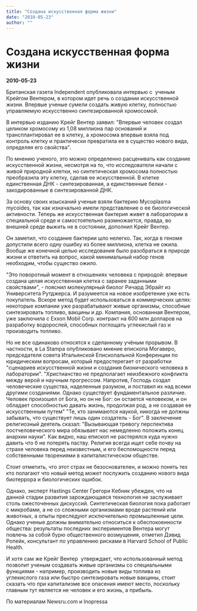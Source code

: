 ```yaml
---
title: "Создана искусственная форма жизни"
date: "2010-05-23"
author: ""
---
```


# Создана искусственная форма жизни

**2010-05-23** 

Британская газета Independent опубликовала интервью с  ученым Крейгом Вентером, в котором идет речь о создании искусственной жизни. Впервые ученые сумели создать живую клетку, полностью управляемую искусственно синтезированной хромосомой. 



В интервью изданию Крейг Вентер заявил: "Впервые человек создал целиком хромосому из 1,08 миллиона пар оснований и трансплантировал ее в клетку, а хромосома впервые взяла под контроль клетку и практически превратила ее в существо нового вида, определяя его свойства".



По мнению ученого, это можно определенно расценивать как создание искусственной жизни, несмотря на то, что исследователи начали с живой природной клетки, но синтетическая хромосома полностью преобразила эту клетку, сделав ее искусственной. В клетке единственная ДНК - синтезированная, а единственные белки - закодированные в синтезированной ДНК.



За основу своих изысканий ученые взяли бактерию Mycoplasma mycoides, так как изначально имели представление о ее биологической активности. Теперь же искусственная бактерия живет в лаборатории в специальной среде и самостоятельно размножается, правда, во внешней среде выжить не в состоянии, дополнил Крейг Вентер.



Он заметил, что создание бактерии шло нелегко. Так, когда в геноме допустили всего одну ошибку из более миллиона, клетка не ожила. Вообще же конечной целью исследования было разобраться в природе жизни и ответить на вопрос, какой минимальный набор генов необходим, чтобы существо ожило. 



"Это поворотный момент в отношениях человека с природой: впервые создана целая искусственная клетка с заранее заданными свойствами", - пояснил молекулярный биолог Ричард Эбрайт из Университета Рутджерса. И разумеется на новое изобретение уже есть покупатель. Вскоре метод будет использоваться в коммерческих целях: некоторые компании уже разрабатывают живые организмы, способные синтезировать топливо, вакцины и др. Компания, основанная Вентером, уже заключила с Exxon Mobil Corp. контракт на 600 млн долларов на разработку водорослей, способных поглощать углекислый газ и производить топливо.



Но не все одинаково относятся к сделанному учёным прорывом. В частности, в La Stampa опубликовано мнение епископа Могаверо, председателя совета Итальянской Епископальной Конференции по юридическим вопросам, который предостерегает от разработки "сценариев искусственной жизни и создания бионического человека в лаборатории". "Христианство не предполагает неизбежного конфликта между верой и научным прогрессом. Напротив, Господь создал человеческие существа, наделенные разумом, и поставил их над всеми другими созданиями. Однако существует фундаментальное различие. Человек произошел от Бога, но он не Бог: он остается человеком, и он обладает способностью давать жизнь, продолжая род, а не создавая ее искусственным путем" "Те, кто занимаются наукой, никогда не должны забывать, что существует лишь один создатель - Бог". В заключение религиозный деятель сказал: "Вызывающая тревогу перспектива постчеловеческого мира обязывает нас немедленно положить конец анархии науки". Как видно, наш епископ не растерялся куда нужно давить что б не потерять паству. Религия всегда ищет себе почву на страхе человека перед неизвестным, и его беспомощности перед собственными творениями в капиталистическом обществе.



Стоит отметить, что этот страх не безоснователен, и можно понять тех кто полагают что новый метод может послужить созданию нового вида биотеррора и биологических ошибок.



Однако, эксперт Hastings Center Грегори Кебник убежден, что на данной стадии развития зарождающаяся технология не заслуживает столь ожесточенных дискуссий. Синтетическая биология пока работает с микробами, а не со сложными организмами вроде растений или животных, а опыты преследуют исключительно промышленные цели. Однако ученые должны внимательно относиться к обеспокоенности общества: результаты последних экспериментов Вентера могут повлечь за собой бурю общественного возмущения, отметил Дэвид Ропейк, консультант по управлению рисками в Harvard School of Public Health. 



И хотя сам же Крейг Вентер  утверждает, что использованный метод позволит ученым создавать живые организмы со специальными функциями - например, производить новые виды топлива из углекислого газа или быстро синтезировать новые вакцины, стоит сказать что при капитализме все опасения имеют место, поскольку главным тут является не человек и его жизнь, а прибыль.

По материалам Newsru.com и Inopressa